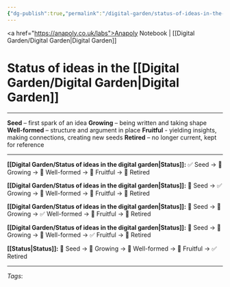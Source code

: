 ```yaml
---
{"dg-publish":true,"permalink":"/digital-garden/status-of-ideas-in-the-digital-garden/","created":"2025-08-20T10:18:18.493+01:00","updated":"2025-08-22T07:56:06.543+01:00"}
---
```


<a href="https://anapoly.co.uk/labs">Anapoly Notebook</a> | [[Digital Garden/Digital Garden\|Digital Garden]] 

# Status of ideas in the [[Digital Garden/Digital Garden\|Digital Garden]]

---

**Seed** – first spark of an idea
**Growing** – being written and taking shape
**Well-formed** – structure and argument in place
**Fruitful** - yielding insights, making connections, creating new seeds
**Retired** – no longer current, kept for reference

---

**[[Digital Garden/Status of ideas in the digital garden\|Status]]:** ✅ Seed → 🔸 Growing → 🔸 Well-formed → 🔸 Fruitful → 🔸 Retired

**[[Digital Garden/Status of ideas in the digital garden\|Status]]:** 🔸 Seed → ✅ Growing → 🔸 Well-formed → 🔸 Fruitful → 🔸 Retired

**[[Digital Garden/Status of ideas in the digital garden\|Status]]:** 🔸 Seed → 🔸 Growing → ✅ Well-formed → 🔸 Fruitful → 🔸 Retired

**[[Digital Garden/Status of ideas in the digital garden\|Status]]:** 🔸 Seed → 🔸 Growing → 🔸 Well-formed → ✅ Fruitful → 🔸 Retired

**[[Status\|Status]]:** 🔸 Seed → 🔸 Growing → 🔸 Well-formed → 🔸 Fruitful → ✅ Retired


---

*Tags*: 
